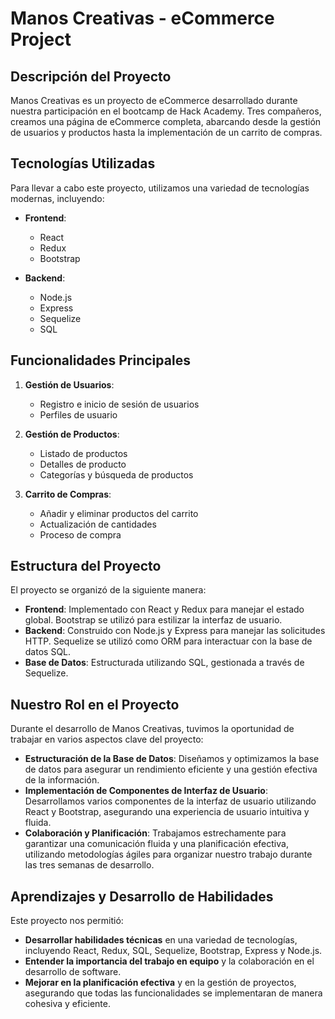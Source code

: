 # Manos Creativas - eCommerce Project

## Descripción del Proyecto

Manos Creativas es un proyecto de eCommerce desarrollado durante nuestra participación en el bootcamp de Hack Academy. Tres compañeros, creamos una página de eCommerce completa, abarcando desde la gestión de usuarios y productos hasta la implementación de un carrito de compras.

## Tecnologías Utilizadas

Para llevar a cabo este proyecto, utilizamos una variedad de tecnologías modernas, incluyendo:

- **Frontend**:

  - React
  - Redux
  - Bootstrap

- **Backend**:
  - Node.js
  - Express
  - Sequelize
  - SQL

## Funcionalidades Principales

1. **Gestión de Usuarios**:

   - Registro e inicio de sesión de usuarios
   - Perfiles de usuario

2. **Gestión de Productos**:

   - Listado de productos
   - Detalles de producto
   - Categorías y búsqueda de productos

3. **Carrito de Compras**:
   - Añadir y eliminar productos del carrito
   - Actualización de cantidades
   - Proceso de compra

## Estructura del Proyecto

El proyecto se organizó de la siguiente manera:

- **Frontend**: Implementado con React y Redux para manejar el estado global. Bootstrap se utilizó para estilizar la interfaz de usuario.
- **Backend**: Construido con Node.js y Express para manejar las solicitudes HTTP. Sequelize se utilizó como ORM para interactuar con la base de datos SQL.
- **Base de Datos**: Estructurada utilizando SQL, gestionada a través de Sequelize.

## Nuestro Rol en el Proyecto

Durante el desarrollo de Manos Creativas, tuvimos la oportunidad de trabajar en varios aspectos clave del proyecto:

- **Estructuración de la Base de Datos**: Diseñamos y optimizamos la base de datos para asegurar un rendimiento eficiente y una gestión efectiva de la información.
- **Implementación de Componentes de Interfaz de Usuario**: Desarrollamos varios componentes de la interfaz de usuario utilizando React y Bootstrap, asegurando una experiencia de usuario intuitiva y fluida.
- **Colaboración y Planificación**: Trabajamos estrechamente para garantizar una comunicación fluida y una planificación efectiva, utilizando metodologías ágiles para organizar nuestro trabajo durante las tres semanas de desarrollo.

## Aprendizajes y Desarrollo de Habilidades

Este proyecto nos permitió:

- **Desarrollar habilidades técnicas** en una variedad de tecnologías, incluyendo React, Redux, SQL, Sequelize, Bootstrap, Express y Node.js.
- **Entender la importancia del trabajo en equipo** y la colaboración en el desarrollo de software.
- **Mejorar en la planificación efectiva** y en la gestión de proyectos, asegurando que todas las funcionalidades se implementaran de manera cohesiva y eficiente.
